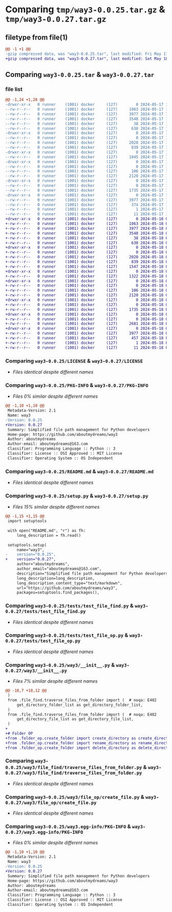 # Comparing `tmp/way3-0.0.25.tar.gz` & `tmp/way3-0.0.27.tar.gz`

## filetype from file(1)

```diff
@@ -1 +1 @@
-gzip compressed data, was "way3-0.0.25.tar", last modified: Fri May 17 18:52:41 2024, max compression
+gzip compressed data, was "way3-0.0.27.tar", last modified: Sat May 18 09:37:03 2024, max compression
```

## Comparing `way3-0.0.25.tar` & `way3-0.0.27.tar`

### file list

```diff
@@ -1,24 +1,28 @@
-drwxr-xr-x   0 runner    (1001) docker     (127)        0 2024-05-17 18:52:41.829053 way3-0.0.25/
--rw-r--r--   0 runner    (1001) docker     (127)     1063 2024-05-17 18:52:37.000000 way3-0.0.25/LICENSE
--rw-r--r--   0 runner    (1001) docker     (127)     3977 2024-05-17 18:52:41.829053 way3-0.0.25/PKG-INFO
--rw-r--r--   0 runner    (1001) docker     (127)     3548 2024-05-17 18:52:37.000000 way3-0.0.25/README.md
--rw-r--r--   0 runner    (1001) docker     (127)       38 2024-05-17 18:52:41.829053 way3-0.0.25/setup.cfg
--rw-r--r--   0 runner    (1001) docker     (127)      638 2024-05-17 18:52:37.000000 way3-0.0.25/setup.py
-drwxr-xr-x   0 runner    (1001) docker     (127)        0 2024-05-17 18:52:41.829053 way3-0.0.25/tests/
--rw-r--r--   0 runner    (1001) docker     (127)        0 2024-05-17 18:52:37.000000 way3-0.0.25/tests/__init__.py
--rw-r--r--   0 runner    (1001) docker     (127)     2020 2024-05-17 18:52:37.000000 way3-0.0.25/tests/test_file_find.py
--rw-r--r--   0 runner    (1001) docker     (127)      839 2024-05-17 18:52:37.000000 way3-0.0.25/tests/test_file_op.py
-drwxr-xr-x   0 runner    (1001) docker     (127)        0 2024-05-17 18:52:41.829053 way3-0.0.25/way3/
--rw-r--r--   0 runner    (1001) docker     (127)     1045 2024-05-17 18:52:37.000000 way3-0.0.25/way3/__init__.py
-drwxr-xr-x   0 runner    (1001) docker     (127)        0 2024-05-17 18:52:41.829053 way3-0.0.25/way3/file_find/
--rw-r--r--   0 runner    (1001) docker     (127)        0 2024-05-17 18:52:37.000000 way3-0.0.25/way3/file_find/__init__.py
--rw-r--r--   0 runner    (1001) docker     (127)      106 2024-05-17 18:52:37.000000 way3-0.0.25/way3/file_find/current_dir.py
--rw-r--r--   0 runner    (1001) docker     (127)     2120 2024-05-17 18:52:37.000000 way3-0.0.25/way3/file_find/traverse_files_from_folder.py
-drwxr-xr-x   0 runner    (1001) docker     (127)        0 2024-05-17 18:52:41.829053 way3-0.0.25/way3/file_op/
--rw-r--r--   0 runner    (1001) docker     (127)        0 2024-05-17 18:52:37.000000 way3-0.0.25/way3/file_op/__init__.py
--rw-r--r--   0 runner    (1001) docker     (127)     1735 2024-05-17 18:52:37.000000 way3-0.0.25/way3/file_op/create_file.py
-drwxr-xr-x   0 runner    (1001) docker     (127)        0 2024-05-17 18:52:41.829053 way3-0.0.25/way3.egg-info/
--rw-r--r--   0 runner    (1001) docker     (127)     3977 2024-05-17 18:52:41.000000 way3-0.0.25/way3.egg-info/PKG-INFO
--rw-r--r--   0 runner    (1001) docker     (127)      374 2024-05-17 18:52:41.000000 way3-0.0.25/way3.egg-info/SOURCES.txt
--rw-r--r--   0 runner    (1001) docker     (127)        1 2024-05-17 18:52:41.000000 way3-0.0.25/way3.egg-info/dependency_links.txt
--rw-r--r--   0 runner    (1001) docker     (127)       11 2024-05-17 18:52:41.000000 way3-0.0.25/way3.egg-info/top_level.txt
+drwxr-xr-x   0 runner    (1001) docker     (127)        0 2024-05-18 09:37:03.036747 way3-0.0.27/
+-rw-r--r--   0 runner    (1001) docker     (127)     1063 2024-05-18 09:36:54.000000 way3-0.0.27/LICENSE
+-rw-r--r--   0 runner    (1001) docker     (127)     3977 2024-05-18 09:37:03.036747 way3-0.0.27/PKG-INFO
+-rw-r--r--   0 runner    (1001) docker     (127)     3548 2024-05-18 09:36:54.000000 way3-0.0.27/README.md
+-rw-r--r--   0 runner    (1001) docker     (127)       38 2024-05-18 09:37:03.036747 way3-0.0.27/setup.cfg
+-rw-r--r--   0 runner    (1001) docker     (127)      638 2024-05-18 09:36:54.000000 way3-0.0.27/setup.py
+drwxr-xr-x   0 runner    (1001) docker     (127)        0 2024-05-18 09:37:03.032747 way3-0.0.27/tests/
+-rw-r--r--   0 runner    (1001) docker     (127)        0 2024-05-18 09:36:54.000000 way3-0.0.27/tests/__init__.py
+-rw-r--r--   0 runner    (1001) docker     (127)     2020 2024-05-18 09:36:54.000000 way3-0.0.27/tests/test_file_find.py
+-rw-r--r--   0 runner    (1001) docker     (127)      839 2024-05-18 09:36:54.000000 way3-0.0.27/tests/test_file_op.py
+-rw-r--r--   0 runner    (1001) docker     (127)     1547 2024-05-18 09:36:54.000000 way3-0.0.27/tests/test_folder_op.py
+drwxr-xr-x   0 runner    (1001) docker     (127)        0 2024-05-18 09:37:03.032747 way3-0.0.27/way3/
+-rw-r--r--   0 runner    (1001) docker     (127)     1322 2024-05-18 09:36:54.000000 way3-0.0.27/way3/__init__.py
+drwxr-xr-x   0 runner    (1001) docker     (127)        0 2024-05-18 09:37:03.036747 way3-0.0.27/way3/file_find/
+-rw-r--r--   0 runner    (1001) docker     (127)        0 2024-05-18 09:36:54.000000 way3-0.0.27/way3/file_find/__init__.py
+-rw-r--r--   0 runner    (1001) docker     (127)      106 2024-05-18 09:36:54.000000 way3-0.0.27/way3/file_find/current_dir.py
+-rw-r--r--   0 runner    (1001) docker     (127)     2120 2024-05-18 09:36:54.000000 way3-0.0.27/way3/file_find/traverse_files_from_folder.py
+drwxr-xr-x   0 runner    (1001) docker     (127)        0 2024-05-18 09:37:03.036747 way3-0.0.27/way3/file_op/
+-rw-r--r--   0 runner    (1001) docker     (127)        0 2024-05-18 09:36:54.000000 way3-0.0.27/way3/file_op/__init__.py
+-rw-r--r--   0 runner    (1001) docker     (127)     1735 2024-05-18 09:36:54.000000 way3-0.0.27/way3/file_op/create_file.py
+drwxr-xr-x   0 runner    (1001) docker     (127)        0 2024-05-18 09:37:03.036747 way3-0.0.27/way3/folder_op/
+-rw-r--r--   0 runner    (1001) docker     (127)        0 2024-05-18 09:36:54.000000 way3-0.0.27/way3/folder_op/__init__.py
+-rw-r--r--   0 runner    (1001) docker     (127)     2681 2024-05-18 09:36:54.000000 way3-0.0.27/way3/folder_op/create_folder.py
+drwxr-xr-x   0 runner    (1001) docker     (127)        0 2024-05-18 09:37:03.036747 way3-0.0.27/way3.egg-info/
+-rw-r--r--   0 runner    (1001) docker     (127)     3977 2024-05-18 09:37:03.000000 way3-0.0.27/way3.egg-info/PKG-INFO
+-rw-r--r--   0 runner    (1001) docker     (127)      457 2024-05-18 09:37:03.000000 way3-0.0.27/way3.egg-info/SOURCES.txt
+-rw-r--r--   0 runner    (1001) docker     (127)        1 2024-05-18 09:37:03.000000 way3-0.0.27/way3.egg-info/dependency_links.txt
+-rw-r--r--   0 runner    (1001) docker     (127)       11 2024-05-18 09:37:03.000000 way3-0.0.27/way3.egg-info/top_level.txt
```

### Comparing `way3-0.0.25/LICENSE` & `way3-0.0.27/LICENSE`

 * *Files identical despite different names*

### Comparing `way3-0.0.25/PKG-INFO` & `way3-0.0.27/PKG-INFO`

 * *Files 0% similar despite different names*

```diff
@@ -1,10 +1,10 @@
 Metadata-Version: 2.1
 Name: way3
-Version: 0.0.25
+Version: 0.0.27
 Summary: Simplified file path management for Python developers
 Home-page: https://github.com/aboutmydreams/way3
 Author: aboutmydreams
 Author-email: aboutmydreams@163.com
 Classifier: Programming Language :: Python :: 3
 Classifier: License :: OSI Approved :: MIT License
 Classifier: Operating System :: OS Independent
```

### Comparing `way3-0.0.25/README.md` & `way3-0.0.27/README.md`

 * *Files identical despite different names*

### Comparing `way3-0.0.25/setup.py` & `way3-0.0.27/setup.py`

 * *Files 15% similar despite different names*

```diff
@@ -1,15 +1,15 @@
 import setuptools
 
 with open("README.md", "r") as fh:
     long_description = fh.read()
 
 setuptools.setup(
     name="way3",
-    version="0.0.25",
+    version="0.0.27",
     author="aboutmydreams",
     author_email="aboutmydreams@163.com",
     description="Simplified file path management for Python developers",
     long_description=long_description,
     long_description_content_type="text/markdown",
     url="https://github.com/aboutmydreams/way3",
     packages=setuptools.find_packages(),
```

### Comparing `way3-0.0.25/tests/test_file_find.py` & `way3-0.0.27/tests/test_file_find.py`

 * *Files identical despite different names*

### Comparing `way3-0.0.25/tests/test_file_op.py` & `way3-0.0.27/tests/test_file_op.py`

 * *Files identical despite different names*

### Comparing `way3-0.0.25/way3/__init__.py` & `way3-0.0.27/way3/__init__.py`

 * *Files 7% similar despite different names*

```diff
@@ -18,7 +18,12 @@
 )
 from .file_find.traverse_files_from_folder import (  # noqa: E402
     get_directory_folder_list as get_directory_folder_list,
 )
 from .file_find.traverse_files_from_folder import (  # noqa: E402
     get_directory_file_list as get_directory_file_list,
 )
+
+# Folder OP
+from .folder_op.create_folder import create_directory as create_directory  # noqa: E402
+from .folder_op.create_folder import rename_directory as rename_directory  # noqa: E402
+from .folder_op.create_folder import delete_directory as delete_directory  # noqa: E402
```

### Comparing `way3-0.0.25/way3/file_find/traverse_files_from_folder.py` & `way3-0.0.27/way3/file_find/traverse_files_from_folder.py`

 * *Files identical despite different names*

### Comparing `way3-0.0.25/way3/file_op/create_file.py` & `way3-0.0.27/way3/file_op/create_file.py`

 * *Files identical despite different names*

### Comparing `way3-0.0.25/way3.egg-info/PKG-INFO` & `way3-0.0.27/way3.egg-info/PKG-INFO`

 * *Files 0% similar despite different names*

```diff
@@ -1,10 +1,10 @@
 Metadata-Version: 2.1
 Name: way3
-Version: 0.0.25
+Version: 0.0.27
 Summary: Simplified file path management for Python developers
 Home-page: https://github.com/aboutmydreams/way3
 Author: aboutmydreams
 Author-email: aboutmydreams@163.com
 Classifier: Programming Language :: Python :: 3
 Classifier: License :: OSI Approved :: MIT License
 Classifier: Operating System :: OS Independent
```

